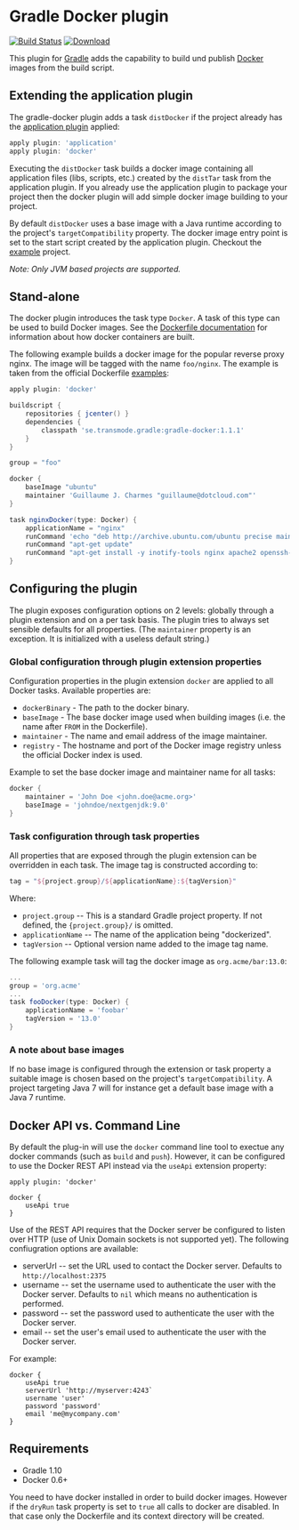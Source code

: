 # Gradle Docker plugin

[![Build Status](https://drone.io/github.com/Transmode/gradle-docker/status.png)](https://drone.io/github.com/Transmode/gradle-docker/latest) [ ![Download](https://api.bintray.com/packages/transmode/gradle-plugins/gradle-docker/images/download.png) ](https://bintray.com/transmode/gradle-plugins/gradle-docker/_latestVersion)

This plugin for [Gradle](http://www.gradle.org/) adds the capability to build und publish [Docker](http://docker.io/) images from the build script.

## Extending the application plugin
The gradle-docker plugin adds a task `distDocker` if the project already has the [application plugin](http://www.gradle.org/docs/current/userguide/application_plugin.html) applied:

```gradle
apply plugin: 'application'
apply plugin: 'docker'
```

Executing the `distDocker` task builds a docker image containing all application files (libs, scripts, etc.) created by the `distTar` task from the application plugin. If you already use the application plugin to package your project then the docker plugin will add simple docker image building to your project.

By default `distDocker` uses a base image with a Java runtime according to the project's `targetCompatibility` property. The docker image entry point is set to the start script created by the application plugin. Checkout the [example](example/) project.

*Note: Only JVM based projects are supported.*


## Stand-alone
The docker plugin introduces the task type `Docker`. A task of this type can be used to build Docker images. See the [Dockerfile documentation](http://docs.docker.com/reference/builder/) for information about how docker containers are built.

The following example builds a docker image for the popular reverse proxy nginx. The image will be tagged with the name `foo/nginx`. The example is taken from the official Dockerfile [examples](http://docs.docker.com/reference/builder/#dockerfile-examples):

```gradle
apply plugin: 'docker'

buildscript {
    repositories { jcenter() }
    dependencies {
        classpath 'se.transmode.gradle:gradle-docker:1.1.1'
    }
}

group = "foo"

docker {
    baseImage "ubuntu"
    maintainer 'Guillaume J. Charmes "guillaume@dotcloud.com"'
}

task nginxDocker(type: Docker) {
    applicationName = "nginx"
    runCommand 'echo "deb http://archive.ubuntu.com/ubuntu precise main universe" > /etc/apt/sources.list'
    runCommand "apt-get update"
    runCommand "apt-get install -y inotify-tools nginx apache2 openssh-server"
}
```

## Configuring the plugin
The plugin exposes configuration options on 2 levels: globally through a plugin extension and on a per task basis. The plugin tries to always set sensible defaults for all properties. (The `maintainer` property is an exception. It is initialized with a useless default string.)

### Global configuration through plugin extension properties
Configuration properties in the plugin extension `docker` are applied to all Docker tasks. Available properties are:

 - `dockerBinary` - The path to the docker binary.
 - `baseImage` - The base docker image used when building images (i.e. the name after `FROM` in the Dockerfile).
 - `maintainer` - The name and email address of the image maintainer.
 - `registry` - The hostname and port of the Docker image registry unless the official Docker index is used.

Example to set the base docker image and maintainer name for all tasks:

```gradle
docker {
    maintainer = 'John Doe <john.doe@acme.org>'
    baseImage = 'johndoe/nextgenjdk:9.0'
}
```

### Task configuration through task properties
All properties that are exposed through the plugin extension can be overridden in each task.
The image tag is constructed according to:

```gradle
tag = "${project.group}/${applicationName}:${tagVersion}"
```

Where:

 - `project.group` -- This is a standard Gradle project property. If not defined, the `{project.group}/` is omitted.
 - `applicationName` -- The name of the application being "dockerized".
 - `tagVersion` -- Optional version name added to the image tag name.

The following example task will tag the docker image as `org.acme/bar:13.0`:

```gradle
...
group = 'org.acme'
...
task fooDocker(type: Docker) {
    applicationName = 'foobar'
    tagVersion = '13.0'
}
```

### A note about base images ###
If no base image is configured through the extension or task property a suitable image is chosen based on the project's `targetCompatibility`. A project targeting Java 7 will for instance get a default base image with a Java 7 runtime.

## Docker API vs. Command Line

By default the plug-in will use the `docker` command line tool to exectue any docker commands (such as `build` and `push`).  However, it can be configured to use the Docker REST API instead via the `useApi` extension property:

    apply plugin: 'docker'

    docker {
        useApi true
    }

Use of the REST API requires that the Docker server be configured to listen over HTTP (use of Unix Domain sockets is not supported yet).  The following confiugration options are available:

* serverUrl -- set the URL used to contact the Docker server.  Defaults to `http://localhost:2375`
* username -- set the username used to authenticate the user with the Docker server.  Defaults to `nil` which means no authentication is performed.
* password -- set the password used to authenticate the user with the Docker server.
* email -- set the user's email used to authenticate the user with the Docker server.

For example:

    docker {
        useApi true
        serverUrl 'http://myserver:4243`
        username 'user'
        password 'password'
        email 'me@mycompany.com'
    }
    
    
## Requirements
* Gradle 1.10
* Docker 0.6+

You need to have docker installed in order to build docker images. However if the `dryRun` task property is set to `true`  all calls to docker are disabled. In that case only the Dockerfile and its context directory will be created.
